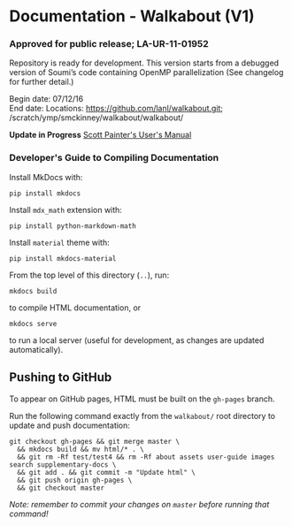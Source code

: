 # Documentation - Walkabout (V1)
### Approved for public release; LA-UR-11-01952

Repository is ready for development. This version starts from a debugged version of Soumi’s code containing OpenMP parallelization (See changelog for further detail.) <br />

Begin date: 07/12/16 <br />
End date: 
Locations: https://github.com/lanl/walkabout.git; /scratch/ymp/smckinney/walkabout/walkabout/ <br />

__Update in Progress__
[Scott Painter's User's Manual](./WalkaboutUM.pdf)

### Developer's Guide to Compiling Documentation

Install MkDocs with:

```
pip install mkdocs
```

Install `mdx_math` extension with:

```
pip install python-markdown-math
```

Install `material` theme with:

```
pip install mkdocs-material
```

From the top level of this directory (`..`), run:

```
mkdocs build
```

to compile HTML documentation, or

```
mkdocs serve
```

to run a local server (useful for development, as changes are updated
automatically).

## Pushing to GitHub

To appear on GitHub pages, HTML must be built on the `gh-pages` branch.

Run the following command exactly from the `walkabout/` root directory to
update and push documentation:

```
git checkout gh-pages && git merge master \
  && mkdocs build && mv html/* . \
  && git rm -Rf test/test4 && rm -Rf about assets user-guide images search supplementary-docs \
  && git add . && git commit -m "Update html" \
  && git push origin gh-pages \
  && git checkout master
```

*Note: remember to commit your changes on `master` before running that command!*